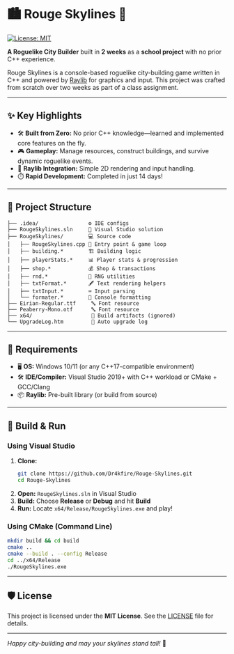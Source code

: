 # 🏙️ Rouge Skylines 🌆

[![License: MIT](https://img.shields.io/badge/License-MIT-yellow.svg)](https://opensource.org/licenses/MIT)

**A Roguelike City Builder** built in **2 weeks** as a **school project** with no prior C++ experience.

Rouge Skylines is a console-based roguelike city-building game written in C++ and powered by [Raylib](https://www.raylib.com/) for graphics and input. This project was crafted from scratch over two weeks as part of a class assignment.

---

## ✨ Key Highlights

- 🛠️ **Built from Zero:** No prior C++ knowledge—learned and implemented core features on the fly.
- 🎮 **Gameplay:** Manage resources, construct buildings, and survive dynamic roguelike events.
- 🎨 **Raylib Integration:** Simple 2D rendering and input handling.
- ⏱️ **Rapid Development:** Completed in just 14 days!

---

## 📁 Project Structure

```text
├── .idea/                ⚙️ IDE configs
├── RougeSkylines.sln     📝 Visual Studio solution
├── RougeSkylines/        💻 Source code
│   ├── RougeSkylines.cpp 🔗 Entry point & game loop
│   ├── building.*        🏗️ Building logic
│   ├── playerStats.*     📊 Player stats & progression
│   ├── shop.*            💰 Shop & transactions
│   ├── rnd.*             🎲 RNG utilities
│   ├── txtFormat.*       🖋️ Text rendering helpers
│   ├── txtInput.*        ⌨️ Input parsing
│   └── formater.*        💬 Console formatting
├── Eirian-Regular.ttf     🔤 Font resource
├── Peaberry-Mono.otf      🔤 Font resource
├── x64/                   🚧 Build artifacts (ignored)
└── UpgradeLog.htm         📝 Auto upgrade log
```

---

## 🔧 Requirements

- 🖥️ **OS:** Windows 10/11 (or any C++17-compatible environment)
- 🛠️ **IDE/Compiler:** Visual Studio 2019+ with C++ workload or CMake + GCC/Clang
- 📦 **Raylib:** Pre-built library (or build from source)

---

## 🚀 Build & Run

### Using Visual Studio
1. **Clone:**
   ```bash
   git clone https://github.com/Dr4kfire/Rouge-Skylines.git
   cd Rouge-Skylines
   ```
2. **Open:** `RougeSkylines.sln` in Visual Studio
3. **Build:** Choose **Release** or **Debug** and hit **Build**
4. **Run:** Locate `x64/Release/RougeSkylines.exe` and play!

### Using CMake (Command Line)
```bash
mkdir build && cd build
cmake ..
cmake --build . --config Release
cd ../x64/Release
./RougeSkylines.exe
```

---

## 🛡️ License

This project is licensed under the **MIT License**. See the [LICENSE](LICENSE) file for details.

---

*Happy city-building and may your skylines stand tall!* 🎉

